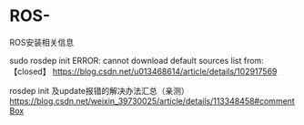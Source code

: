 # ROS-
ROS安装相关信息

sudo rosdep init ERROR: cannot download default sources list from:【closed】
https://blog.csdn.net/u013468614/article/details/102917569

rosdep init 及update报错的解决办法汇总（亲测）
https://blog.csdn.net/weixin_39730025/article/details/113348458#commentBox







